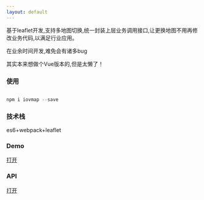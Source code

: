 ```yaml
---
layout: default
---
```


基于leaflet开发,支持多地图切换,统一封装上层业务调用接口,让更换地图不用再修改业务代码,以满足行业应用。

在业余时间开发,难免会有诸多bug

其实本来想做个Vue版本的,但是太懒了！


### 使用

```js

npm i iovmap --save

```

### 技术栈

es6+webpack+leaflet

### Demo

[打开](demo.html)

### API

[打开](api.md)